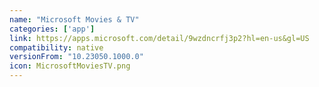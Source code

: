 ```yaml
---
name: "Microsoft Movies & TV"
categories: ['app']
link: https://apps.microsoft.com/detail/9wzdncrfj3p2?hl=en-us&gl=US
compatibility: native
versionFrom: "10.23050.1000.0"
icon: MicrosoftMoviesTV.png
---
```


